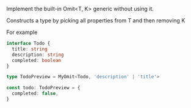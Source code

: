 Implement the built-in Omit<T, K> generic without using it.

Constructs a type by picking all properties from T and then removing K

For example


```ts
interface Todo {
  title: string
  description: string
  completed: boolean
}

type TodoPreview = MyOmit<Todo, 'description' | 'title'>

const todo: TodoPreview = {
  completed: false,
}